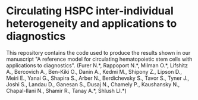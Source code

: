 Circulating HSPC inter-individual heterogeneity and applications to diagnostics
===============================================================================

This repository contains the code used to produce the results shown in our manuscript "A reference model for circulating hematopoietic stem cells with applications to diagnostics". (Furer N.\*, Rappoport N.\*, Milman O.\*, Lifshitz A., Bercovich A., Ben-Kiki O., Danin A., Kedmi M., Shipony Z., Lipson D., Meiri E., Yanai G., Shapira S., Arber N., Berdichevsky S., Tavor S., Tyner J., Joshi S., Landau D., Ganesan S., Dusaj N., Chamely P., Kaushansky N., Chapal-Ilani N., Shamir R., Tanay A.\*, Shlush LI.\*)



